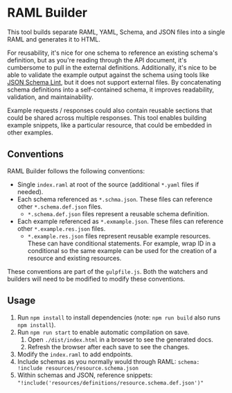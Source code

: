 # RAML Builder

This tool builds separate RAML, YAML, Schema, and JSON files into a single RAML and generates it to HTML.

For reusability, it's nice for one schema to reference an existing schema's definition, but as you're reading through the API document, it's cumbersome to pull in the external definitions. Additionally, it's nice to be able to validate the example output against the schema using tools like [JSON Schema Lint](http://jsonschemalint.com/draft4/), but it does not support external files. By concatenating schema definitions into a self-contained schema, it improves readability, validation, and maintainability.

Example requests / responses could also contain reusable sections that could be shared across multiple responses. This tool enables building example snippets, like a particular resource, that could be embedded in other examples.

## Conventions

RAML Builder follows the following conventions:

* Single `index.raml` at root of the source (additional `*.yaml` files if needed).
* Each schema referenced as `*.schma.json`. These files can reference other `*.schema.def.json` files.
    * `*.schema.def.json` files represent a reusable schema definition.
* Each example referenced as `*.exmample.json`. These files can reference other `*.example.res.json` files.
    * `*.example.res.json` files represent reusable example resources. These can have conditional statements. For example, wrap ID in a conditional so the same example can be used for the creation of a resource and existing resources.

These conventions are part of the `gulpfile.js`. Both the watchers and builders will need to be modified to modify these conventions.

## Usage

1. Run `npm install` to install dependencies (note: `npm run build` also runs `npm install`).
2. Run `npm run start` to enable automatic compilation on save.
    1. Open `./dist/index.html` in a browser to see the generated docs.
    2. Refresh the browser after each save to see the changes.
3. Modify the `index.raml` to add endpoints.
4. Include schemas as you normally would through RAML: `schema: !include resources/resource.schema.json`
5. Within schemas and JSON, reference snippets: `"!include('resources/definitions/resource.schema.def.json')"`